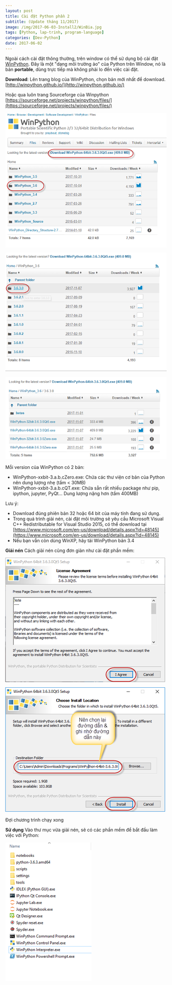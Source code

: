 ```yaml
---
layout: post
title: Cài đặt Python phần 2
subtitle: (Update tháng 11/2017)
image: /img/2017-06-03-Install2/WinBia.jpg
tags: [Python, lap-trinh, program-language]
categories: [Dev-Python]
date: 2017-06-02
---
```



Ngoài cách cài đặt thông thường, trên window có thể sử dụng bộ cài đặt [WinPython](http://winpython.github.io/). Đây là một "dạng môi trường ảo" của Python trên Window, nó là bản **portable**, dùng trực tiếp mà không phải lo đến việc cài đặt.

**Download**:
Lên trang blog của WinPython, chọn bản mới nhất để download.
[http://winpython.github.io/](http://winpython.github.io/)

Hoặc qua luôn trang Sourceforge của Winpython
[https://sourceforge.net/projects/winpython/files/](https://sourceforge.net/projects/winpython/files/)

![Install](/img/2017-06-03-Install2/LuaChon1.png)

![Install](/img/2017-06-03-Install2/LuaChon2.png)

![Install](/img/2017-06-03-Install2/LuaChon3.png)

Mỗi version của WinPython có 2 bản: 
- WinPython-xxbit-3.a.b.cZero.exe: Chứa các thư viện cơ bản của Python nên dung lượng nhẹ (tầm < 30MB)
- WinPython-xxbit-3.a.b.cQT.exe: Chứa sẵn rất nhiều package như pip, ipython, jupyter, PyQt… Dung lượng nặng hơn (tầm 400MB)

Lưu ý:
- Download đúng phiên bản 32 hoặc 64 bit của máy tính đang sử dụng.
- Trong quá trình giải nén, cài đặt môi trường sẽ yêu cầu Microsoft Visual C++ Redistributable for Visual Studio 2015, có thể download tại [https://www.microsoft.com/en-us/download/details.aspx?id=48145](https://www.microsoft.com/en-us/download/details.aspx?id=48145)
- Nếu bạn vẫn còn dùng WinXP, hãy tải WinPython bản 3.4


**Giải nén**
Cách giải nén cũng đơn giản như cài đặt phần mềm:

![Install](/img/2017-06-03-Install2/Install1.png)

![Install](/img/2017-06-03-Install2/Install2.png)

Đợi chương trình chạy xong

**Sử dụng**
Vào thư mục vừa giải nén, sẽ có các phần mềm để bắt đầu làm việc với Python:

![Install](/img/2017-06-03-Install2/Install3.png)

